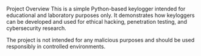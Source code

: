 Project Overview
This is a simple Python-based keylogger intended for educational and laboratory purposes only. It demonstrates how keyloggers can be developed and used for ethical hacking, penetration testing, and cybersecurity research.

The project is not intended for any malicious purposes and should be used responsibly in controlled environments.
